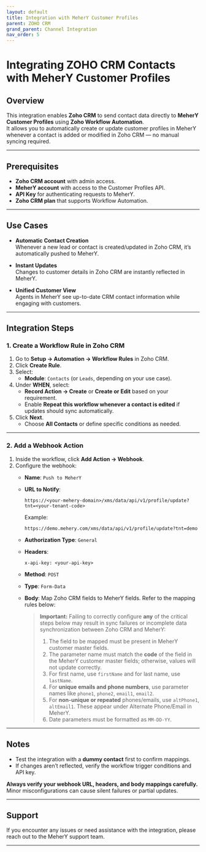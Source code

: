 ```yaml
---
layout: default
title: Integration with MeherY Customer Profiles
parent: ZOHO CRM
grand_parent: Channel Integration
nav_order: 5
---
```


# Integrating ZOHO CRM Contacts with MeherY Customer Profiles

## Overview

This integration enables **Zoho CRM** to send contact data directly to **MeherY Customer Profiles** using **Zoho Workflow Automation**.  
It allows you to automatically create or update customer profiles in MeherY whenever a contact is added or modified in Zoho CRM — no manual syncing required.

---

## Prerequisites

- **Zoho CRM account** with admin access.  
- **MeherY account** with access to the Customer Profiles API.  
- **API Key** for authenticating requests to MeherY.  
- **Zoho CRM plan** that supports Workflow Automation.  

---

## Use Cases

- **Automatic Contact Creation**  
  Whenever a new lead or contact is created/updated in Zoho CRM, it’s automatically pushed to MeherY.

- **Instant Updates**  
  Changes to customer details in Zoho CRM are instantly reflected in MeherY.

- **Unified Customer View**  
  Agents in MeherY see up-to-date CRM contact information while engaging with customers.

---

## Integration Steps

### 1. Create a Workflow Rule in Zoho CRM

1. Go to **Setup → Automation → Workflow Rules** in Zoho CRM.  
2. Click **Create Rule**.  
3. Select:  
   - **Module**: `Contacts` (or `Leads`, depending on your use case).  
4. Under **WHEN**, select:  
   - **Record Action → Create** or **Create or Edit** based on your requirement.  
   - Enable **Repeat this workflow whenever a contact is edited** if updates should sync automatically.  
5. Click **Next**.  
   - Choose **All Contacts** or define specific conditions as needed.

---

### 2. Add a Webhook Action

1. Inside the workflow, click **Add Action → Webhook**.  
2. Configure the webhook:  
   - **Name**: `Push to MeherY`  
   - **URL to Notify**:  
     ```
     https://<your-mehery-domain>/xms/data/api/v1/profile/update?tnt=<your-tenant-code>
     ```  
     Example:  
     ```
     https://demo.mehery.com/xms/data/api/v1/profile/update?tnt=demo
     ```  
   - **Authorization Type**: `General`  
   - **Headers**:  
     ```
     x-api-key: <your-api-key>
     ```  
   - **Method**: `POST`  
   - **Type**: `Form-Data`  
   - **Body**: Map Zoho CRM fields to MeherY fields. Refer to the mapping rules below:

      > **Important:** Failing to correctly configure **any** of the critical steps below may result in sync failures or incomplete data synchronization between Zoho CRM and MeherY:  
      > 1. The field to be mapped must be present in MeherY customer master fields.  
      > 2. The parameter name must match the **code** of the field in the MeherY customer master fields; otherwise, values will not update correctly.  
      > 3. For first name, use `firstName` and for last name, use `lastName`.  
      > 4. For **unique emails and phone numbers**, use parameter names like `phone1`, `phone2`, `email1`, `email2`.  
      > 5. For **non-unique or repeated** phones/emails, use `altPhone1`, `altEmail1`. These appear under Alternate Phone/Email in MeherY.  
      > 6. Date parameters must be formatted as `MM-DD-YY`.


---

## Notes

- Test the integration with a **dummy contact** first to confirm mappings.  
- If changes aren’t reflected, verify the workflow trigger conditions and API key.  

**Always verify your webhook URL, headers, and body mappings carefully.** Minor misconfigurations can cause silent failures or partial updates.

---

## Support

If you encounter any issues or need assistance with the integration, please reach out to the MeherY support team.

---
